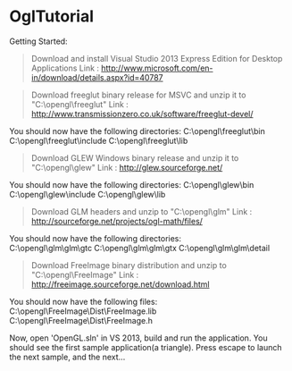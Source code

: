 OglTutorial
===========

Getting Started:

> Download and install Visual Studio 2013 Express Edition for Desktop Applications
  Link : http://www.microsoft.com/en-in/download/details.aspx?id=40787
  
> Download freeglut binary release for MSVC and unzip it to "C:\opengl\freeglut"
  Link : http://www.transmissionzero.co.uk/software/freeglut-devel/ 

  You should now have the following directories:
	C:\opengl\freeglut\bin
	C:\opengl\freeglut\include
	C:\opengl\freeglut\lib
 
> Download GLEW Windows binary release and unzip it to "C:\opengl\glew"
  Link : http://glew.sourceforge.net/
  
  You should now have the following directories:
	C:\opengl\glew\bin
	C:\opengl\glew\include
	C:\opengl\glew\lib

> Download GLM headers and unzip to "C:\opengl\glm"
  Link : http://sourceforge.net/projects/ogl-math/files/

  You should now have the following directories:	
	C:\opengl\glm\glm\gtc
	C:\opengl\glm\glm\gtx
	C:\opengl\glm\glm\detail

> Download FreeImage binary distribution and unzip to "C:\opengl\FreeImage"	
  Link : http://freeimage.sourceforge.net/download.html
  
  You should now have the following files:
    C:\opengl\FreeImage\Dist\FreeImage.lib
    C:\opengl\FreeImage\Dist\FreeImage.h

Now, open 'OpenGL.sln' in VS 2013, build and run the application. 
You should see the first sample application(a triangle). 
Press escape to launch the next sample, and the next...

